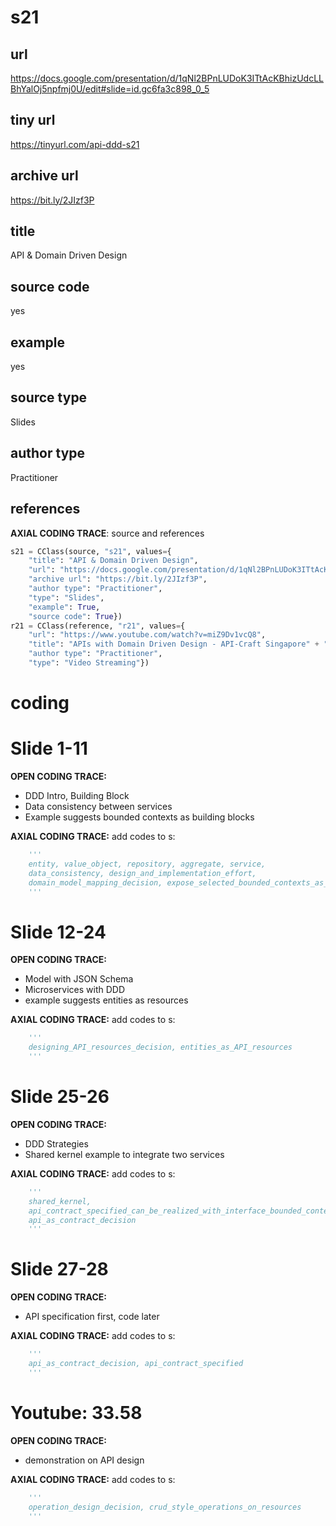 # s21 

## url
https://docs.google.com/presentation/d/1qNl2BPnLUDoK3ITtAcKBhizUdcLLBhYalOj5npfmj0U/edit#slide=id.gc6fa3c898_0_5
## tiny url
https://tinyurl.com/api-ddd-s21
## archive url
https://bit.ly/2JIzf3P
## title
API & Domain Driven Design
## source code
yes
## example
yes
## source type 
Slides
## author type
Practitioner
## references

**AXIAL CODING TRACE**: source and references
``` python
s21 = CClass(source, "s21", values={
    "title": "API & Domain Driven Design",
    "url": "https://docs.google.com/presentation/d/1qNl2BPnLUDoK3ITtAcKBhizUdcLLBhYalOj5npfmj0U/edit#slide=id.gc6fa3c898_0_5",
    "archive url": "https://bit.ly/2JIzf3P",
    "author type": "Practitioner",
    "type": "Slides",
    "example": True,
    "source code": True})
r21 = CClass(reference, "r21", values={
    "url": "https://www.youtube.com/watch?v=miZ9Dv1vcQ8",
    "title": "APIs with Domain Driven Design - API-Craft Singapore" + "Jan 13, 2017",
    "author type": "Practitioner",
    "type": "Video Streaming"})
``` 

# coding

# Slide 1-11
**OPEN CODING TRACE:**
- DDD Intro, Building Block
- Data consistency between services
- Example suggests bounded contexts as building blocks

**AXIAL CODING TRACE:**
add codes to s: 
``` python 
    '''
    entity, value_object, repository, aggregate, service,
    data_consistency, design_and_implementation_effort,
    domain_model_mapping_decision, expose_selected_bounded_contexts_as_an_API
    '''
```

# Slide 12-24
**OPEN CODING TRACE:**
- Model with JSON Schema
- Microservices with DDD
- example suggests entities as resources

**AXIAL CODING TRACE:**
add codes to s: 
``` python 
    '''
    designing_API_resources_decision, entities_as_API_resources
    '''
```

# Slide 25-26
**OPEN CODING TRACE:**
- DDD Strategies
- Shared kernel example to integrate two services

**AXIAL CODING TRACE:**
add codes to s: 
``` python 
    '''
    shared_kernel, 
    api_contract_specified_can_be_realized_with_interface_bounded_context_or_shared_kernel,
    api_as_contract_decision
    '''
```

# Slide 27-28
**OPEN CODING TRACE:**
- API specification first, code later

**AXIAL CODING TRACE:**
add codes to s: 
``` python 
    '''
    api_as_contract_decision, api_contract_specified
    '''
```
# Youtube: 33.58
**OPEN CODING TRACE:**
- demonstration on API design 

**AXIAL CODING TRACE:**
add codes to s: 
``` python 
    '''
    operation_design_decision, crud_style_operations_on_resources
    '''
```